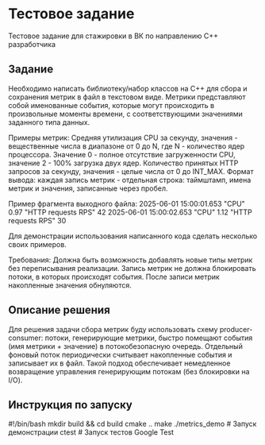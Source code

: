 # Тестовое задание
Тестовое задание для стажировки в ВК по направлению С++ разработчика

## Задание
Необходимо написать библиотеку/набор классов на C++ для сбора и сохранения метрик в файл в текстовом виде.
Метрики представляют собой именованные события, которые могут происходить в произвольные моменты времени, с соответствующими значениями заданного типа данных.

Примеры метрик:
Средняя утилизация CPU за секунду, значения - вещественные числа в диапазоне от 0 до N, где N - количество ядер процессора. Значение 0 - полное отсутствие загруженности CPU, значение 2 - 100% загрузка двух ядер.
Количество принятых HTTP запросов за секунду, значения - целые числа от 0 до INT_MAX.
Формат вывода: каждая запись метрик - отдельная строка: таймштамп, имена метрик и значения, записанные через пробел.

Пример фрагмента выходного файла:
2025-06-01 15:00:01.653 "CPU" 0.97 "HTTP requests RPS" 42
2025-06-01 15:00:02.653 "CPU" 1.12 "HTTP requests RPS" 30

Для демонстрации использования написанного кода сделать несколько своих примеров.

Требования:
Должна быть возможность добавлять новые типы метрик без переписывания реализации.
Запись метрик не должна блокировать потоки, в которых происходят события.
После записи метрик накопленные значения обнуляются.

## Описание решения
Для решения задачи сбора метрик буду использовать схему producer-consumer: потоки, генерирующие метрики, быстро помещают события (имя метрики + значение) в потокобезопасную очередь. Отдельный фоновый поток периодически считывает накопленные события и записывает их в файл. Такой подход обеспечивает немедленное возвращение управления генерирующим потокам (без блокировки на I/O).

## Инструкция по запуску
#!/bin/bash
mkdir build && cd build
cmake ..
make
./metrics_demo       # Запуск демонстрации
ctest                # Запуск тестов Google Test

